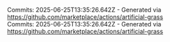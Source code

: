 Commits: 2025-06-25T13:35:26.642Z - Generated via https://github.com/marketplace/actions/artificial-grass
<br>
Commits: 2025-06-25T13:35:26.642Z - Generated via https://github.com/marketplace/actions/artificial-grass
<br>
